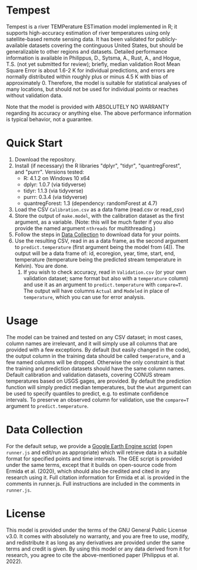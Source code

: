 # Tempest

Tempest is a river TEMPerature ESTimation model implemented in R; it supports high-accuracy estimation of river temperatures using only satellite-based remote sensing data.  It has been validated for publicly-available datasets covering the continguous United States, but should be generalizable to other regions and datasets.  Detailed performance information is available in Philippus, D., Sytsma, A., Rust, A., and Hogue, T.S. (not yet submitted for review); briefly, median validation Root Mean Square Error is about 1.6-2 K for individual predictions, and errors are normally distributed within roughly plus or minus 4.5 K with bias of approximately 0.  Therefore, the model is suitable for statistical analyses of many locations, but should not be used for individual points or reaches without validation data.

Note that the model is provided with ABSOLUTELY NO WARRANTY regarding its accuracy or anything else.  The above performance information is typical behavior, not a guarantee.

# Quick Start

1. Download the repository.
2. Install (if necessary) the R libraries "dplyr", "tidyr", "quantregForest", and "purrr".  Versions tested:
   * R: 4.1.2 on Windows 10 x64
   * dplyr: 1.0.7 (via tidyverse)
   * tidyr: 1.1.3 (via tidyverse)
   * purrr: 0.3.4 (via tidyverse)
   * quantregForest: 1.3 (dependency: randomForest at 4.7)
3. Load the CSV `Calibration.csv` as a data frame (read.csv or read_csv)
4. Store the output of `make.model`, with the calibration dataset as the first argument, as a variable.
    (Note: this will be much faster if you also provide the named argument `nthreads` for multithreading.)
5. Follow the steps in [Data Collection](#Data-Collection) to download data for your points.
6. Use the resulting CSV, read in as a data frame, as the second argument to `predict.temperature` (first argument being the model from (4)).
    The output will be a data frame of: id, ecoregion, year, time, start, end, temperature (temperature being the predicted stream temperature in Kelvin).
    You are done.
   1. If you wish to check accuracy, read in `Validation.csv` (or your own validation dataset; same format but also with a `temperature` column)
      and use it as an argument to `predict.temperature` with `compare=T`.  The output will have columns `Actual` and `Modeled` in place of `temperature`,
      which you can use for error analysis.

# Usage

The model can be trained and tested on any CSV dataset; in most cases, column names are irrelevant, and it will simply use all columns that are provided with a few exceptions.  By default (but easily changed in the code), the output column in the training data should be called `temperature`, and a few named columns will be dropped.  Otherwise the only constraint is that the training and prediction datasets should have the same column names.  Default calibration and validation datasets, covering CONUS stream temperatures based on USGS gages, are provided.  By default the prediction function will simply predict median temperatures, but the `what` argument can be used to specify quantiles to predict, e.g. to estimate confidence intervals.  To preserve an observed column for validation, use the `compare=T` argument to `predict.temperature`.

# Data Collection

For the default setup, we provide a [Google Earth Engine script](https://code.earthengine.google.com/?accept_repo=users/dphilippus_mines/RST) (open `runner.js` and edit/run as appropriate) which will retrieve data in a suitable format for specified points and time intervals.  The GEE script is provided under the same terms, except that it builds on open-source code from Ermida et al. (2020), which should also be credited and cited in any research using it.  Full citation information for Ermida et al. is provided in the comments in runner.js.  Full instructions are included in the comments in `runner.js`.

# License

This model is provided under the terms of the GNU General Public License v3.0.  It comes with absolutely no warranty, and you are free to use, modify, and redistribute it as long as any derivatives are provided under the same terms and credit is given.  By using this model or any data derived from it for research, you agree to cite the above-mentioned paper (Philippus et al. 2022).
